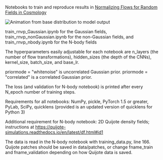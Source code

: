 Notebooks to train and reproduce results in [Normalizing Flows for Random Fields in Cosmology](https://arxiv.org/pdf/2105.12024)

![Animation from base distribution to model output](https://github.com/adamrouhiainen/NormalizingFlowsCosmology/blob/main/fading.gif)

train_rnvp_Gaussian.ipynb for the Gaussian fields, train_rnvp_nonGaussian.ipynb for the non-Gaussian fields, and train_rnvp_nbody.ipynb for the N-body fields

The hyperparameters easily adjustable for each notebook are n_layers (the number of flow transformations), hidden_sizes (the depth of the CNNs), kernel_size, batch_size, and base_lr.

priormode = "whitenoise" is uncorrelated Gaussian prior. priormode = "correlated" is a correlated Gaussian prior.

The loss (and validation for N-body notebook) is printed after every N_epoch number of training steps.

Requirements for all notebooks: NumPy, pickle, PyTorch 1.5 or greater, PyLab, SciPy, quicklens (provided is an updated version of quicklens for Python 3)

Additional requirement for N-body notebook: 2D Quijote density fields; instructions at https://quijote-simulations.readthedocs.io/en/latest/df.html#id1

The data is read in the N-body notebook with training_data.py, line 166. Quijote patches should be saved in data/patches, or change fname_train and fname_validation depending on how Quijote data is saved.
